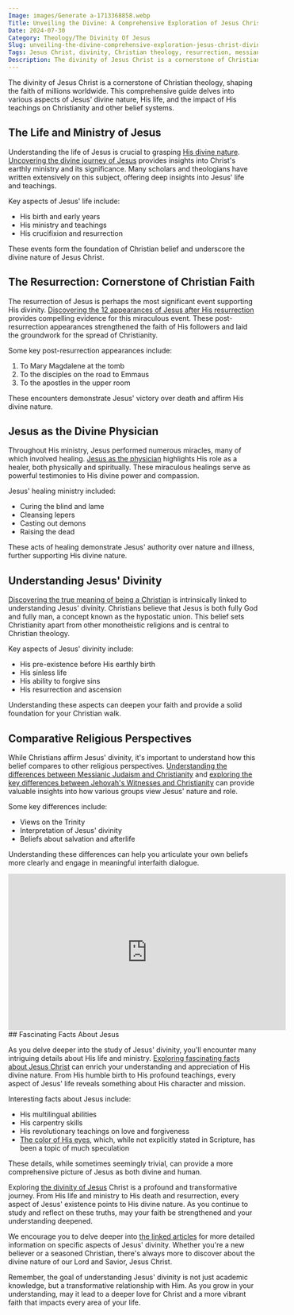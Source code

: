 ```yaml
---
Image: images/Generate a-1713368858.webp
Title: Unveiling the Divine: A Comprehensive Exploration of Jesus Christ's Divinity
Date: 2024-07-30
Category: Theology/The Divinity Of Jesus
Slug: unveiling-the-divine-comprehensive-exploration-jesus-christ-divinity
Tags: Jesus Christ, divinity, Christian theology, resurrection, messianic Judaism, Christian faith, biblical studies, comparative religion, pillar
Description: The divinity of Jesus Christ is a cornerstone of Christian theology shaping the faith of millions worldwide This comprehensive guide delves into various aspects of Jesus divine nature His life and the impact of His teachings on Christianity and other belief systems Understanding the life of Jesus is crucial to
---
```


The divinity of Jesus Christ is a cornerstone of Christian theology, shaping the faith of millions worldwide. This comprehensive guide delves into various aspects of Jesus' divine nature, His life, and the impact of His teachings on Christianity and other belief systems.

## The Life and Ministry of Jesus

Understanding the life of Jesus is crucial to grasping [His divine nature](/uncovering-the-divine-journey-of-jesus-exploring-the-life-of-christ). [Uncovering the divine journey of Jesus](/uncovering-the-divine-journey-of-jesus-exploring-the-life-of-christ) provides insights into Christ's earthly ministry and its significance. Many scholars and theologians have written extensively on this subject, offering deep insights into Jesus' life and teachings.

Key aspects of Jesus' life include:

- His birth and early years
- His ministry and teachings
- His crucifixion and resurrection

These events form the foundation of Christian belief and underscore the divine nature of Jesus Christ.

## The Resurrection: Cornerstone of Christian Faith

The resurrection of Jesus is perhaps the most significant event supporting His divinity. [Discovering the 12 appearances of Jesus after His resurrection](/discover-the-12-appearances-of-jesus-after-his-resurrection-a-comprehensive-guide-for-christian-readers) provides compelling evidence for this miraculous event. These post-resurrection appearances strengthened the faith of His followers and laid the groundwork for the spread of Christianity.

Some key post-resurrection appearances include:

1. To Mary Magdalene at the tomb
2. To the disciples on the road to Emmaus
3. To the apostles in the upper room

These encounters demonstrate Jesus' victory over death and affirm His divine nature.

## Jesus as the Divine Physician

Throughout His ministry, Jesus performed numerous miracles, many of which involved healing. [Jesus as the physician](/jesus-the-physician-healing-compassion-and-miracles-in-christian-faith) highlights His role as a healer, both physically and spiritually. These miraculous healings serve as powerful testimonies to His divine power and compassion.

Jesus' healing ministry included:

- Curing the blind and lame
- Cleansing lepers
- Casting out demons
- Raising the dead

These acts of healing demonstrate Jesus' authority over nature and illness, further supporting His divine nature.

## Understanding Jesus' Divinity

[Discovering the true meaning of being a Christian](/discover-the-true-meaning-of-being-a-christian-essential-guide-for-believers) is intrinsically linked to understanding Jesus' divinity. Christians believe that Jesus is both fully God and fully man, a concept known as the hypostatic union. This belief sets Christianity apart from other monotheistic religions and is central to Christian theology.

Key aspects of Jesus' divinity include:

- His pre-existence before His earthly birth
- His sinless life
- His ability to forgive sins
- His resurrection and ascension

Understanding these aspects can deepen your faith and provide a solid foundation for your Christian walk.

## Comparative Religious Perspectives

While Christians affirm Jesus' divinity, it's important to understand how this belief compares to other religious perspectives. [Understanding the differences between Messianic Judaism and Christianity](/understanding-the-differences-between-messianic-judaism-and-christianity-a-comprehensive-guide) and [exploring the key differences between Jehovah's Witnesses and Christianity](/understanding-the-key-differences-between-jehovahs-witnesses-and-christianity) can provide valuable insights into how various groups view Jesus' nature and role.

Some key differences include:

- Views on the Trinity
- Interpretation of Jesus' divinity
- Beliefs about salvation and afterlife

Understanding these differences can help you articulate your own beliefs more clearly and engage in meaningful interfaith dialogue.


<iframe width="560" height="315" src="https://www.youtube.com/embed/ZExNKmKaRg4" frameborder="0" allow="autoplay; encrypted-media" allowfullscreen></iframe>
## Fascinating Facts About Jesus

As you delve deeper into the study of Jesus' divinity, you'll encounter many intriguing details about His life and ministry. [Exploring fascinating facts about Jesus Christ](/10-fascinating-facts-about-jesus-christ-a-comprehensive-guide-for-christian-readers) can enrich your understanding and appreciation of His divine nature. From His humble birth to His profound teachings, every aspect of Jesus' life reveals something about His character and mission.

Interesting facts about Jesus include:

- His multilingual abilities
- His carpentry skills
- His revolutionary teachings on love and forgiveness
- [The color of His eyes](/essential-christian-blog-7-powerful-ways-to-deepen-your-faith), which, while not explicitly stated in Scripture, has been a topic of much speculation

These details, while sometimes seemingly trivial, can provide a more comprehensive picture of Jesus as both divine and human.



Exploring [the divinity of Jesus](/discover-the-12-appearances-of-jesus-after-his-resurrection-a-comprehensive-guide-for-christian-readers) Christ is a profound and transformative journey. From His life and ministry to His death and resurrection, every aspect of Jesus' existence points to His divine nature. As you continue to study and reflect on these truths, may your faith be strengthened and your understanding deepened.

We encourage you to delve deeper into [the linked articles](/journey-to-faith-understanding-and-embracing-christianity) for more detailed information on specific aspects of Jesus' divinity. Whether you're a new believer or a seasoned Christian, there's always more to discover about the divine nature of our Lord and Savior, Jesus Christ.

Remember, the goal of understanding Jesus' divinity is not just academic knowledge, but a transformative relationship with Him. As you grow in your understanding, may it lead to a deeper love for Christ and a more vibrant faith that impacts every area of your life.